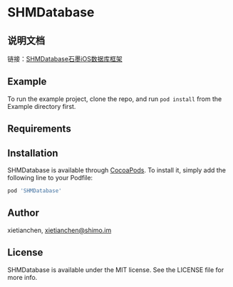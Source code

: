 SHMDatabase
==============


## 说明文档

链接：[SHMDatabase石墨iOS数据库框架](https://shimo.im/docs/CLbfUI2w51wlI7td)

## Example

To run the example project, clone the repo, and run `pod install` from the Example directory first.

## Requirements

## Installation

SHMDatabase is available through [CocoaPods](https://cocoapods.org). To install
it, simply add the following line to your Podfile:

```ruby
pod 'SHMDatabase'
```

## Author

xietianchen, xietianchen@shimo.im

## License

SHMDatabase is available under the MIT license. See the LICENSE file for more info.
